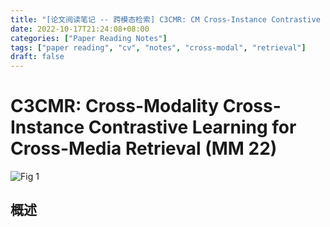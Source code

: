```yaml
---
title: "[论文阅读笔记 -- 跨模态检索] C3CMR: CM Cross-Instance Contrastive Learn. for CMR (MM 22)"
date: 2022-10-17T21:24:08+08:00
categories: ["Paper Reading Notes"]
tags: ["paper reading", "cv", "notes", "cross-modal", "retrieval"]
draft: false
---
```


# C3CMR: Cross-Modality Cross-Instance Contrastive Learning for Cross-Media Retrieval (MM 22)

![Fig 1](/images/2022/PRN285/1.png)

## 概述
